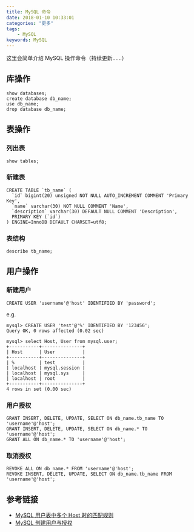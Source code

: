 ```yaml
---
title: MySQL 命令
date: 2018-01-10 10:33:01
categories: "更多"
tags:
    - MySQL
keywords: MySQL
---
```


这里会简单介绍 MySQL 操作命令（持续更新……）

<!-- more -->

## 库操作

```mysql
show databases;
create database db_name;
use db_name;
drop database db_name;
```

## 表操作

### 列出表

```mysql
show tables;
```

### 新建表

```mysql
CREATE TABLE `tb_name` (
  `id` bigint(20) unsigned NOT NULL AUTO_INCREMENT COMMENT 'Primary Key',
  `name` varchar(30) NOT NULL COMMENT 'Name',
  `description` varchar(30) DEFAULT NULL COMMENT 'Description',
  PRIMARY KEY (`id`)
) ENGINE=InnoDB DEFAULT CHARSET=utf8;
```

### 表结构

```mysql
describe tb_name;
```

## 用户操作

### 新建用户

```mysql
CREATE USER 'username'@'host' IDENTIFIED BY 'password';
```

e.g.

```
mysql> CREATE USER 'test'@'%' IDENTIFIED BY '123456';
Query OK, 0 rows affected (0.02 sec)

mysql> select Host, User from mysql.user;
+-----------+---------------+
| Host      | User          |
+-----------+---------------+
| %         | test          |
| localhost | mysql.session |
| localhost | mysql.sys     |
| localhost | root          |
+-----------+---------------+
4 rows in set (0.00 sec)
```

### 用户授权

```mysql
GRANT INSERT, DELETE, UPDATE, SELECT ON db_name.tb_name TO 'username'@'host';
GRANT INSERT, DELETE, UPDATE, SELECT ON db_name.* TO 'username'@'host';
GRANT ALL ON db_name.* TO 'username'@'host';
```

### 取消授权

```mysql
REVOKE ALL ON db_name.* FROM 'username'@'host';
REVOKE INSERT, DELETE, UPDATE, SELECT ON db_name.tb_name FROM 'username'@'host';
```


## 参考链接

- [MySQL 用户表中多个 Host 时的匹配规则](http://blog.csdn.net/liuxiao723846/article/details/49583827)
- [MySQL 创建用户与授权](https://www.jianshu.com/p/d7b9c468f20d)

